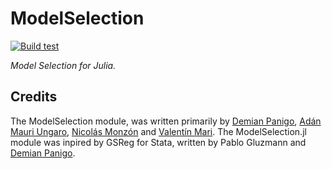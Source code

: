 # ModelSelection

[![Build test](https://github.com/ParallelGSReg/ModelSelection.jl/actions/workflows/build.yaml/badge.svg)](https://github.com/ParallelGSReg/ModelSelection.jl/actions/workflows/build.yaml)

*Model Selection for Julia.*


## Credits
The ModelSelection module, was written primarily by [Demian Panigo](https://github.com/dpanigo/), [Adán Mauri Ungaro](https://github.com/adanmauri/), [Nicolás Monzón](https://github.com/nicomzn) and [Valentín Mari](https://github.com/vmari/). The ModelSelection.jl module was inpired by GSReg for Stata, written by Pablo Gluzmann and [Demian Panigo](https://github.com/dpanigo/).
